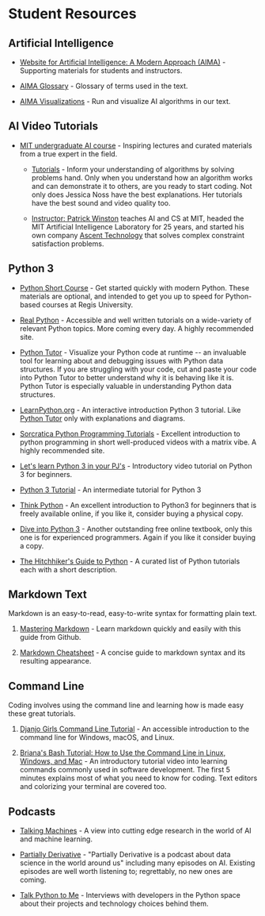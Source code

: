 # Student Resources

## Artificial Intelligence

* [Website for Artificial Intelligence: A Modern Approach (AIMA)](http://aima.cs.berkeley.edu/) - Supporting materials for students and instructors.

* [AIMA Glossary](https://github.com/aimacode/aima-glossary) - Glossary of terms used in the text.

* [AIMA Visualizations](http://aimacode.github.io/aima-javascript/) - Run and visualize AI algorithms in our text.

## AI Video Tutorials

* [MIT undergraduate AI course](https://ocw.mit.edu/courses/electrical-engineering-and-computer-science/6-034-artificial-intelligence-fall-2010/) - Inspiring lectures and curated materials from a true expert in the field.

  * [Tutorials](https://www.youtube.com/playlist?list=PLxymR0ZPfMmV-vGtvhvTeWHIcnh-bTjDI) - Inform your understanding of algorithms by solving problems hand.  Only when you understand how an algorithm works and can demonstrate it to others, are you ready to start coding. Not only does Jessica Noss have the best explanations.  Her tutorials have the best sound and video quality too.  
  
  * [Instructor: Patrick Winston](https://people.csail.mit.edu/phw/) teaches AI and CS at MIT, headed the MIT Artificial Intelligence Laboratory for 25 years, and started his own company [Ascent Technology](http://www.ascent.com/) that solves complex constraint satisfaction problems.

## Python 3

* [Python Short Course](https://github.com/robOcity/python-short-course) - Get started quickly with modern Python. These materials are optional, and intended to get you up to speed for Python-based courses at Regis University.

* [Real Python](https://realpython.com/) - Accessible and well written tutorials on a wide-variety of relevant Python topics.  More coming every day.  A highly recommended site.

* [Python Tutor](http://pythontutor.com/) - Visualize your Python code at runtime -- an invaluable tool for learning about and debugging issues with Python data structures.  If you are struggling with your code, cut and paste your code into Python Tutor to better understand why it is behaving like it is.  Python Tutor is especially valuable in understanding Python data structures.

* [LearnPython.org](https://www.learnpython.org/) - An interactive introduction Python 3 tutorial.  Like [Python Tutor](http://pythontutor.com/) only with explanations and diagrams.
  
* [Sorcratica Python Programming Tutorials](https://www.youtube.com/playlist?list=PLi01XoE8jYohWFPpC17Z-wWhPOSuh8Er-) - Excellent introduction to python programming in short well-produced videos with a matrix vibe.  A highly recommended site.

* [Let's learn Python 3 in your PJ's](https://youtu.be/7t_Zjh1pXgY) - Introductory video tutorial on Python 3 for beginners.

* [Python 3 Tutorial](https://www.python-course.eu/python3_course.php) - An intermediate tutorial for Python 3

* [Think Python](http://greenteapress.com/wp/think-python-2e/) - An excellent introduction to Python3 for beginners that is freely available online, if you like it, consider buying a physical copy.

* [Dive into Python 3](http://www.diveintopython3.net/) - Another outstanding free online textbook, only this one is for experienced programmers. Again if you like it consider buying a copy.

* [The Hitchhiker's Guide to Python](http://docs.python-guide.org/en/latest/intro/learning/) - A curated list of Python tutorials each with a short description.

## Markdown Text

Markdown is an easy-to-read, easy-to-write syntax for formatting plain text.

1. [Mastering Markdown](https://guides.github.com/features/mastering-markdown/) - Learn markdown quickly and easily with this guide from Github.

1. [Markdown Cheatsheet](https://github.com/adam-p/markdown-here/wiki/Markdown-Cheatsheet) - A concise guide to markdown syntax and its resulting appearance.

## Command Line

Coding involves using the command line and learning how is made easy these great tutorials.

1. [Djanjo Girls Command Line Tutorial](https://tutorial.djangogirls.org/en/intro_to_command_line/) - An accessible introduction to the command line for Windows, macOS, and Linux.

1. [Briana's Bash Tutorial: How to Use the Command Line in Linux, Windows, and Mac](https://youtu.be/BFMyUgF6I8Y) - An introductory tutorial video into learning commands commonly used in software development.  The first 5 minutes explains most of what you need to know for coding.  Text editors and colorizing your terminal are covered too.

## Podcasts

* [Talking Machines](https://www.thetalkingmachines.com/) - A view into cutting edge research in the world of AI and machine learning.  

* [Partially Derivative](http://partiallyderivative.com/) - "Partially Derivative is a podcast about data science in the world around us" including many episodes on AI.  Existing episodes are well worth listening to; regrettably, no new ones are coming.

* [Talk Python to Me](https://talkpython.fm/) - Interviews with developers in the Python space about their projects and technology choices behind them.
